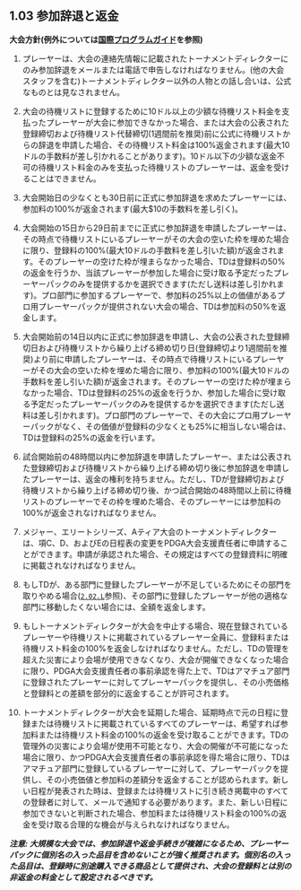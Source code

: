 ## 1.03 参加辞退と返金

**大会方針(例外については[国際プログラムガイド](dgj/programguid)を参照)**

1. プレーヤーは、大会の連絡先情報に記載されたトーナメントディレクターにのみ参加辞退をメールまたは電話で申告しなければなりません。(他の大会スタッフを含む)トーナメントディレクター以外の人物との話し合いは、公式なものとは見なされません。

1. 大会の待機リストに登録するために10ドル以上の少額な待機リスト料金を支払ったプレーヤーが大会に参加できなかった場合、または大会の公表された登録締切および待機リスト代替締切(1週間前を推奨)前に公式に待機リストからの辞退を申請した場合、その待機リスト料金は100%返金されます(最大10ドルの手数料が差し引かれることがあります)。10ドル以下の少額な返金不可の待機リスト料金のみを支払った待機リストのプレーヤーは、返金を受けることはできません。

1. 大会開始日の少なくとも30日前に正式に参加辞退を求めたプレーヤーには、参加料の100%が返金されます(最大$10の手数料を差し引く)。

1. 大会開始の15日から29日前までに正式に参加辞退を申請したプレーヤーは、その時点で待機リストにいるプレーヤーがその大会の空いた枠を埋めた場合に限り、登録料の100%(最大10ドルの手数料を差し引いた額)が返金されます。そのプレーヤーの空けた枠が埋まらなかった場合、TDは登録料の50%の返金を行うか、当該プレーヤーが参加した場合に受け取る予定だったプレーヤーパックのみを提供するかを選択できます(ただし送料は差し引かれます)。プロ部門に参加するプレーヤーで、参加料の25%以上の価値があるプロ用プレーヤーパックが提供されない大会の場合、TDは参加料の50%を返金します。

1. 大会開始前の14日以内に正式に参加辞退を申請し、大会の公表された登録締切日および待機リストから繰り上げる締め切り日(登録締切より1週間前を推奨)より前に申請したプレーヤーは、その時点で待機リストにいるプレーヤーがその大会の空いた枠を埋めた場合に限り、参加料の100%(最大10ドルの手数料を差し引いた額)が返金されます。そのプレーヤーの空けた枠が埋まらなかった場合、TDは登録料の25%の返金を行うか、参加した場合に受け取る予定だったプレーヤーパックのみを提供するかを選択できます(ただし送料は差し引かれます)。プロ部門のプレーヤーで、その大会にプロ用プレーヤーパックがなく、その価値が登録料の少なくとも25%に相当しない場合は、TDは登録料の25%の返金を行います。

1. 試合開始前の48時間以内に参加辞退を申請したプレーヤー、または公表された登録締切および待機リストから繰り上げる締め切り後に参加辞退を申請したプレーヤーは、返金の権利を持ちません。ただし、TDが登録締切および待機リストから繰り上げる締め切り後、かつ試合開始の48時間以上前に待機リストのプレーヤーでその枠を埋めた場合、そのプレーヤーには参加料の100%が返金されなければなりません。

1. メジャー、エリートシリーズ、Aティア大会のトーナメントディレクターは、項C、D、およびEの日程表の変更をPDGA大会支援責任者に申請することができます。申請が承認された場合、その規定はすべての登録資料に明確に掲載されなければなりません。

1. もしTDが、ある部門に登録したプレーヤーが不足しているためにその部門を取りやめる場合([`2.02.L`](#参加資格)参照)、その部門に登録したプレーヤーが他の適格な部門に移動したくない場合には、全額を返金します。

1. もしトーナメントディレクターが大会を中止する場合、現在登録されているプレーヤーや待機リストに掲載されているプレーヤー全員に、登録料または待機リスト料金の100%を返金しなければなりません。ただし、TDの管理を超えた災害により会場が使用できなくなり、大会が開催できなくなった場合に限り、PDGA大会支援責任者の事前承認を得た上で、TDはアマチュア部門に登録されたプレーヤーに対してプレーヤーパックを提供し、その小売価格と登録料との差額を部分的に返金することが許可されます。

1. トーナメントディレクターが大会を延期した場合、延期時点で元の日程に登録または待機リストに掲載されているすべてのプレーヤーは、希望すれば参加料または待機リスト料金の100%の返金を受け取ることができます。TDの管理外の災害により会場が使用不可能となり、大会の開催が不可能になった場合に限り、かつPDGA大会支援責任者の事前承認を得た場合に限り、TDはアマチュア部門に登録しているプレーヤーに対して、プレーヤーパックを提供し、その小売価値と参加料の差額分を返金することが認められます。新しい日程が発表された時は、登録または待機リストに引き続き掲載中のすべての登録者に対して、メールで通知する必要があります。また、新しい日程に参加できないと判断された場合、参加料または待機リスト料金の100%の返金を受け取る合理的な機会が与えられなければなりません。

***注意: 大規模な大会では、参加辞退や返金手続きが複雑になるため、プレーヤーパックに個別名の入った品目を含めないことが強く推奨されます。個別名の入った品目は、登録時に別途購入できる商品として提供され、大会の登録料とは別の非返金の料金として設定されるべきです。***


